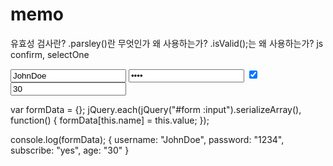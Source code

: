 memo
===

유효성 검사란?
.parsley()란 무엇인가 왜 사용하는가?
.isValid();는 왜 사용하는가?
js confirm, selectOne
<form id="form">
    <input type="text" name="username" value="JohnDoe">
    <input type="password" name="password" value="1234">
    <input type="checkbox" name="subscribe" value="yes" checked>
    <input type="text" name="age" value="30">
</form>
var formData = {};
jQuery.each(jQuery("#form :input").serializeArray(), function() {
    formData[this.name] = this.value;
});

console.log(formData);
{
    username: "JohnDoe",
    password: "1234",
    subscribe: "yes",
    age: "30"
}

